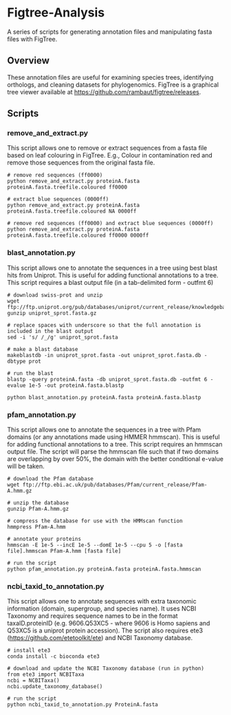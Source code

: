 # Figtree-Analysis

A series of scripts for generating annotation files and manipulating fasta files with FigTree.

## Overview

These annotation files are useful for examining species trees, identifying orthologs, and cleaning datasets for phylogenomics. FigTree is a graphical tree viewer available at https://github.com/rambaut/figtree/releases.

## Scripts

### remove_and_extract.py

This script allows one to remove or extract sequences from a fasta file based on leaf colouring in FigTree. E.g., Colour in contamination red and remove those sequences from the original fasta file.

```
# remove red sequences (ff0000)
python remove_and_extract.py proteinA.fasta proteinA.fasta.treefile.coloured ff0000

# extract blue sequences (0000ff)
python remove_and_extract.py proteinA.fasta proteinA.fasta.treefile.coloured NA 0000ff

# remove red sequences (ff0000) and extract blue sequences (0000ff)
python remove_and_extract.py proteinA.fasta proteinA.fasta.treefile.coloured ff0000 0000ff
```

### blast_annotation.py

This script allows one to annotate the sequences in a tree using best blast hits from Uniprot. This is useful for adding functional annotations to a tree. This script requires a blast output file (in a tab-delimited form - outfmt 6) 

```
# download swiss-prot and unzip
wget ftp://ftp.uniprot.org/pub/databases/uniprot/current_release/knowledgebase/complete/uniprot_sprot.fasta.gz
gunzip uniprot_sprot.fasta.gz

# replace spaces with underscore so that the full annotation is included in the blast output
sed -i 's/ /_/g' uniprot_sprot.fasta

# make a blast database
makeblastdb -in uniprot_sprot.fasta -out uniprot_sprot.fasta.db -dbtype prot

# run the blast
blastp -query proteinA.fasta -db uniprot_sprot.fasta.db -outfmt 6 -evalue 1e-5 -out proteinA.fasta.blastp

python blast_annotation.py proteinA.fasta proteinA.fasta.blastp
```
### pfam_annotation.py

This script allows one to annotate the sequences in a tree with Pfam domains (or any annotations made using HMMER hmmscan). This is useful for adding functional annotations to a tree. This script requires an hmmscan output file. The script will parse the hmmscan file such that if two domains are overlapping by over 50%, the domain with the better conditional e-value will be taken.

```
# download the Pfam database
wget ftp://ftp.ebi.ac.uk/pub/databases/Pfam/current_release/Pfam-A.hmm.gz

# unzip the database
gunzip Pfam-A.hmm.gz

# compress the database for use with the HMMscan function
hmmpress Pfam-A.hmm

# annotate your proteins
hmmscan -E 1e-5 --incE 1e-5 --domE 1e-5 --cpu 5 -o [fasta file].hmmscan Pfam-A.hmm [fasta file]

# run the script
python pfam_annotation.py proteinA.fasta proteinA.fasta.hmmscan
```
### ncbi_taxid_to_annotation.py

This script allows one to annotate sequences with extra taxonomic information (domain, supergroup, and species name). It uses NCBI Taxonomy and requires sequence names to be in the format taxaID.proteinID (e.g. 9606.Q53XC5 - where 9606 is Homo sapiens and Q53XC5 is a uniprot protein accession). The script also requires ete3 (https://github.com/etetoolkit/ete) and NCBI Taxonomy database.

```
# install ete3
conda install -c bioconda ete3

# download and update the NCBI Taxonomy database (run in python)
from ete3 import NCBITaxa
ncbi = NCBITaxa()
ncbi.update_taxonomy_database()

# run the script
python ncbi_taxid_to_annotation.py ProteinA.fasta
```



